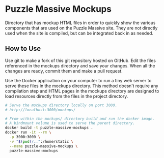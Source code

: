 # Puzzle Massive Mockups

Directory that has mockup HTML files in order to quickly show the various
components that are used on the Puzzle Massive site. They are not directly used
when the site is compiled, but can be integrated back in as needed.

## How to Use

Use git to make a fork of this git repository hosted on GitHub. Edit the files
referenced in the mockups directory and save your changes. When all the changes
are ready, commit them and make a pull request.

Use the Docker application on your computer to run a tiny web server to serve
these files in the mockups directory. This method doesn't require any
compilation step and HTML pages in the mockups directory are designed to load
resources directly from the files in the project directory.

```bash
# Serve the mockups directory locally on port 3000.
# http://localhost:3000/mockups/

# From within the mockups/ directory build and run the docker image.
# A bindmount volume is used to serve the parent directory.
docker build -t puzzle-massive-mockups .
docker run -it --rm \
  -p 3000:3000 \
  -v "$(pwd)/..":/home/static \
  --name puzzle-massive-mockups \
  puzzle-massive-mockups
```
